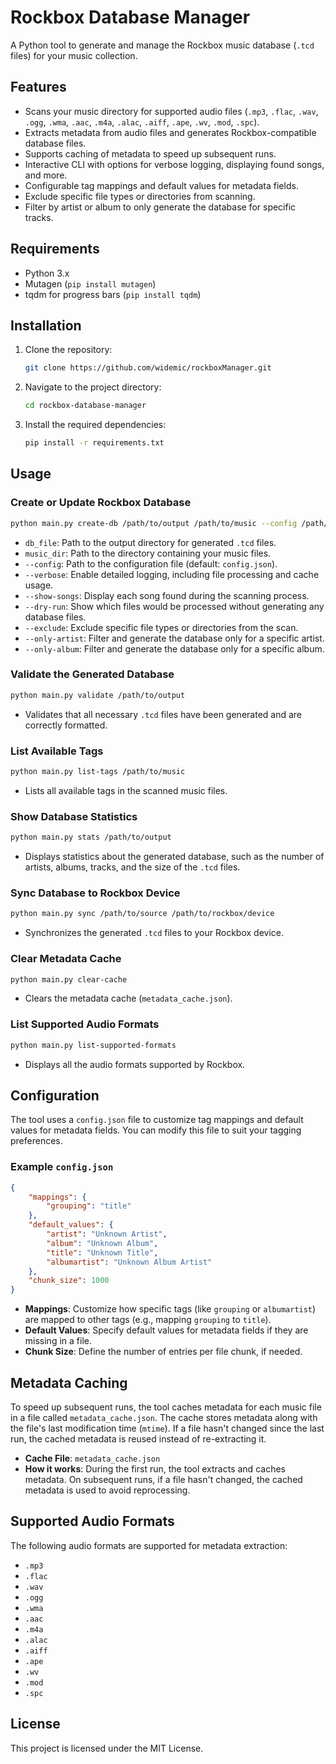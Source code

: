 
# Rockbox Database Manager

A Python tool to generate and manage the Rockbox music database (`.tcd` files) for your music collection.

## Features

- Scans your music directory for supported audio files (`.mp3`, `.flac`, `.wav`, `.ogg`, `.wma`, `.aac`, `.m4a`, `.alac`, `.aiff`, `.ape`, `.wv`, `.mod`, `.spc`).
- Extracts metadata from audio files and generates Rockbox-compatible database files.
- Supports caching of metadata to speed up subsequent runs.
- Interactive CLI with options for verbose logging, displaying found songs, and more.
- Configurable tag mappings and default values for metadata fields.
- Exclude specific file types or directories from scanning.
- Filter by artist or album to only generate the database for specific tracks.

## Requirements

- Python 3.x
- Mutagen (`pip install mutagen`)
- tqdm for progress bars (`pip install tqdm`)

## Installation

1. Clone the repository:
   ```bash
   git clone https://github.com/widemic/rockboxManager.git
   ```
2. Navigate to the project directory:
   ```bash
   cd rockbox-database-manager
   ```
3. Install the required dependencies:
   ```bash
   pip install -r requirements.txt
   ```

## Usage

### Create or Update Rockbox Database

```bash
python main.py create-db /path/to/output /path/to/music --config /path/to/config.json [--verbose] [--show-songs] [--dry-run] [--exclude .flac /excluded/dir] [--only-artist "Artist Name"] [--only-album "Album Name"]
```

- `db_file`: Path to the output directory for generated `.tcd` files.
- `music_dir`: Path to the directory containing your music files.
- `--config`: Path to the configuration file (default: `config.json`).
- `--verbose`: Enable detailed logging, including file processing and cache usage.
- `--show-songs`: Display each song found during the scanning process.
- `--dry-run`: Show which files would be processed without generating any database files.
- `--exclude`: Exclude specific file types or directories from the scan.
- `--only-artist`: Filter and generate the database only for a specific artist.
- `--only-album`: Filter and generate the database only for a specific album.

### Validate the Generated Database

```bash
python main.py validate /path/to/output
```

- Validates that all necessary `.tcd` files have been generated and are correctly formatted.

### List Available Tags

```bash
python main.py list-tags /path/to/music
```

- Lists all available tags in the scanned music files.

### Show Database Statistics

```bash
python main.py stats /path/to/output
```

- Displays statistics about the generated database, such as the number of artists, albums, tracks, and the size of the `.tcd` files.

### Sync Database to Rockbox Device

```bash
python main.py sync /path/to/source /path/to/rockbox/device
```

- Synchronizes the generated `.tcd` files to your Rockbox device.

### Clear Metadata Cache

```bash
python main.py clear-cache
```

- Clears the metadata cache (`metadata_cache.json`).

### List Supported Audio Formats

```bash
python main.py list-supported-formats
```

- Displays all the audio formats supported by Rockbox.

## Configuration

The tool uses a `config.json` file to customize tag mappings and default values for metadata fields. You can modify this file to suit your tagging preferences.

### Example `config.json`

```json
{
    "mappings": {
        "grouping": "title"
    },
    "default_values": {
        "artist": "Unknown Artist",
        "album": "Unknown Album",
        "title": "Unknown Title",
        "albumartist": "Unknown Album Artist"
    },
    "chunk_size": 1000
}
```

- **Mappings**: Customize how specific tags (like `grouping` or `albumartist`) are mapped to other tags (e.g., mapping `grouping` to `title`).
- **Default Values**: Specify default values for metadata fields if they are missing in a file.
- **Chunk Size**: Define the number of entries per file chunk, if needed.

## Metadata Caching

To speed up subsequent runs, the tool caches metadata for each music file in a file called `metadata_cache.json`. The cache stores metadata along with the file's last modification time (`mtime`). If a file hasn't changed since the last run, the cached metadata is reused instead of re-extracting it.

- **Cache File**: `metadata_cache.json`
- **How it works**: During the first run, the tool extracts and caches metadata. On subsequent runs, if a file hasn't changed, the cached metadata is used to avoid reprocessing.

## Supported Audio Formats

The following audio formats are supported for metadata extraction:

- `.mp3`
- `.flac`
- `.wav`
- `.ogg`
- `.wma`
- `.aac`
- `.m4a`
- `.alac`
- `.aiff`
- `.ape`
- `.wv`
- `.mod`
- `.spc`

## License

This project is licensed under the MIT License.
